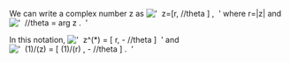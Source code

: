 We can write a complex number z as
!['  z=[r, //theta ] ,  '](../dictionary/equation_images/1626.1..png)
where r=|z| and
!['  //theta = arg z .  '](../dictionary/equation_images/1626.2..png)

In this notation,
!['  z\^(\*) = [ r, - //theta ]  '](../dictionary/equation_images/1626.3..png)
and
!['  (1)/(z) = [ (1)/(r) , - //theta ] .  '](../dictionary/equation_images/1626.4..png)
